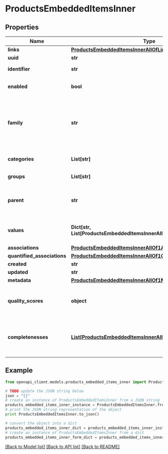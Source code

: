 # ProductsEmbeddedItemsInner


## Properties
Name | Type | Description | Notes
------------ | ------------- | ------------- | -------------
**links** | [**ProductsEmbeddedItemsInnerAllOfLinks**](ProductsEmbeddedItemsInnerAllOfLinks.md) |  | [optional] 
**uuid** | **str** | Product UUID | [optional] 
**identifier** | **str** | Product identifier, i.e. the value of the only &#x60;pim_catalog_identifier&#x60; attribute | 
**enabled** | **bool** | Whether the product is enabled | [optional] [default to True]
**family** | **str** | &lt;a href&#x3D;&#39;api-reference.html#Family&#39;&gt;Family&lt;/a&gt; code from which the product inherits its attributes and attributes requirements. | [optional] [default to 'null only in the case of a non variant product']
**categories** | **List[str]** | Codes of the &lt;a href&#x3D;&#39;api-reference.html#Category&#39;&gt;categories&lt;/a&gt; in which the product is classified | [optional] 
**groups** | **List[str]** | Codes of the groups to which the product belong | [optional] 
**parent** | **str** | Code of the parent &lt;a href&#x3D;&#39;api-reference.html#Productmodel&#39;&gt;product model&lt;/a&gt; when the product is a variant (only available since the 2.0). This parent can be modified since the 2.3. | [optional] [default to 'null']
**values** | **Dict[str, List[ProductsEmbeddedItemsInnerAllOf1ValuesValueInner]]** | Product attributes values, see &lt;a href&#x3D;&#39;/concepts/products.html#focus-on-the-product-values&#39;&gt;Product values&lt;/a&gt; section for more details | [optional] 
**associations** | [**ProductsEmbeddedItemsInnerAllOf1Associations**](ProductsEmbeddedItemsInnerAllOf1Associations.md) |  | [optional] 
**quantified_associations** | [**ProductsEmbeddedItemsInnerAllOf1QuantifiedAssociations**](ProductsEmbeddedItemsInnerAllOf1QuantifiedAssociations.md) |  | [optional] 
**created** | **str** | Date of creation | [optional] 
**updated** | **str** | Date of the last update | [optional] 
**metadata** | [**ProductsEmbeddedItemsInnerAllOf1Metadata**](ProductsEmbeddedItemsInnerAllOf1Metadata.md) |  | [optional] 
**quality_scores** | **object** | Product quality scores for each channel/locale combination (only available since the 5.0 and when the \&quot;with_quality_scores\&quot; query parameter is set to \&quot;true\&quot;) | [optional] 
**completenesses** | [**List[ProductsEmbeddedItemsInnerAllOf1CompletenessesInner]**](ProductsEmbeddedItemsInnerAllOf1CompletenessesInner.md) | Product completenesses for each channel/locale combination (only available since the 7.0 version, and when the \&quot;with_completenesses\&quot; query parameter is set to \&quot;true\&quot;) | [optional] 

## Example

```python
from openapi_client.models.products_embedded_items_inner import ProductsEmbeddedItemsInner

# TODO update the JSON string below
json = "{}"
# create an instance of ProductsEmbeddedItemsInner from a JSON string
products_embedded_items_inner_instance = ProductsEmbeddedItemsInner.from_json(json)
# print the JSON string representation of the object
print ProductsEmbeddedItemsInner.to_json()

# convert the object into a dict
products_embedded_items_inner_dict = products_embedded_items_inner_instance.to_dict()
# create an instance of ProductsEmbeddedItemsInner from a dict
products_embedded_items_inner_form_dict = products_embedded_items_inner.from_dict(products_embedded_items_inner_dict)
```
[[Back to Model list]](../README.md#documentation-for-models) [[Back to API list]](../README.md#documentation-for-api-endpoints) [[Back to README]](../README.md)



